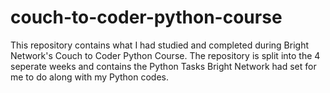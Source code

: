 # couch-to-coder-python-course
This repository contains what I had studied and completed during Bright Network's Couch to Coder Python Course. The repository is split into the 4 seperate weeks and contains the Python Tasks Bright Network had set for me to do along with my Python codes.
